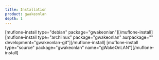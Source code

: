 ```yaml
---
title: Installation
product: gwakeonlan
depth: 1
---
```


[muflone-install type="debian" package="gwakeonlan"][/muflone-install]
[muflone-install type="archlinux" package="gwakeonlan" aurpackage="" development="gwakeonlan-git"][/muflone-install]
[muflone-install type="source" package="gwakeonlan" name="gWakeOnLAN"][/muflone-install]
